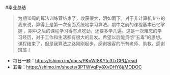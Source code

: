 #毕业总结
>为期10周的算法训练营结束了，收获很大，泪如雨下。对于非计算机专业的我来说，算得上是第一次全面系统地学习算法。期中之前的课程基本已忆掌握
> ，期中之后的课程学习得有点吃劲，还要多学几遍。这是一次难忘的学习经历，对于工作和生活都有很大的启发。希望以后能贯彻“五毒”的思想。
> 课程结束了，但是我算法之路刚刚起步。感谢极客的所有老师、助教，感谢班班！

* 每日一题：https://shimo.im/docs/PKpWt8KYtc3TrGPQ/read
* 五毒：https://shimo.im/sheets/3PTWVqPy8XvDHY8j/MODOC